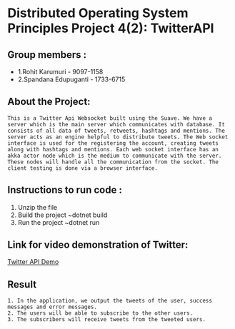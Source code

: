 # Distributed Operating System Principles Project 4(2): TwitterAPI

## Group members :
- 1.Rohit Karumuri - 9097-1158
- 2.Spandana Edupuganti - 1733-6715

##  About the Project:
    This is a Twitter Api Websocket built using the Suave. We have a server which is the main server which communicates with database. It consists of all data of tweets, retweets, hashtags and mentions. The server acts as an engine helpful to distribute tweets. The Web socket interface is used for the registering the account, creating tweets along with hashtags and mentions. Each web socket interface has an akka actor node which is the medium to communicate with the server. These nodes will handle all the communication from the socket. The client testing is done via a browser interface.

## Instructions to run code :
   1. Unzip the file
   2. Build the project ~dotnet build
   3. Run the project ~dotnet run   
    
## Link for video demonstration of Twitter:
  [Twitter API Demo](https://drive.google.com/file/d/1Z6hLgSK2TqV9MPDrKN6HoqdsT_I-Ut0T/view?usp=sharing)

## Result
    1. In the application, we output the tweets of the user, success messages and error messages. 
    2. The users will be able to subscribe to the other users. 
    3. The subscribers will receive tweets from the tweeted users.

